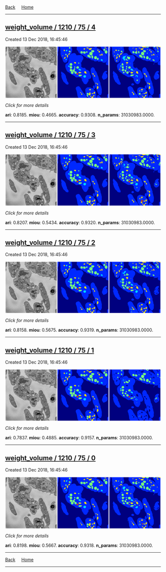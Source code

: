 
[Back](..)&nbsp;&nbsp;&nbsp;&nbsp;&nbsp;[Home](https://leapmanlab.github.io/snapshots)

---

<div class="summary"><a href="4"><h2>weight_volume / 1210 / 75 / 4</h2></a><p>Created 13 Dec 2018, 16:45:46
</p><a href="4"><img src="4/media/summary.png" align="center"></a><p>
<i>Click for more details</i>
</p></div>

**ari**: 0.8185. **miou**: 0.4665. **accuracy**: 0.9308. **n_params**: 31030983.0000. 

---

<div class="summary"><a href="3"><h2>weight_volume / 1210 / 75 / 3</h2></a><p>Created 13 Dec 2018, 16:45:46
</p><a href="3"><img src="3/media/summary.png" align="center"></a><p>
<i>Click for more details</i>
</p></div>

**ari**: 0.8207. **miou**: 0.5434. **accuracy**: 0.9320. **n_params**: 31030983.0000. 

---

<div class="summary"><a href="2"><h2>weight_volume / 1210 / 75 / 2</h2></a><p>Created 13 Dec 2018, 16:45:46
</p><a href="2"><img src="2/media/summary.png" align="center"></a><p>
<i>Click for more details</i>
</p></div>

**ari**: 0.8158. **miou**: 0.5675. **accuracy**: 0.9319. **n_params**: 31030983.0000. 

---

<div class="summary"><a href="1"><h2>weight_volume / 1210 / 75 / 1</h2></a><p>Created 13 Dec 2018, 16:45:46
</p><a href="1"><img src="1/media/summary.png" align="center"></a><p>
<i>Click for more details</i>
</p></div>

**ari**: 0.7837. **miou**: 0.4885. **accuracy**: 0.9157. **n_params**: 31030983.0000. 

---

<div class="summary"><a href="0"><h2>weight_volume / 1210 / 75 / 0</h2></a><p>Created 13 Dec 2018, 16:45:46
</p><a href="0"><img src="0/media/summary.png" align="center"></a><p>
<i>Click for more details</i>
</p></div>

**ari**: 0.8198. **miou**: 0.5667. **accuracy**: 0.9318. **n_params**: 31030983.0000. 

---

[Back](..)&nbsp;&nbsp;&nbsp;&nbsp;&nbsp;[Home](https://leapmanlab.github.io/snapshots)

---